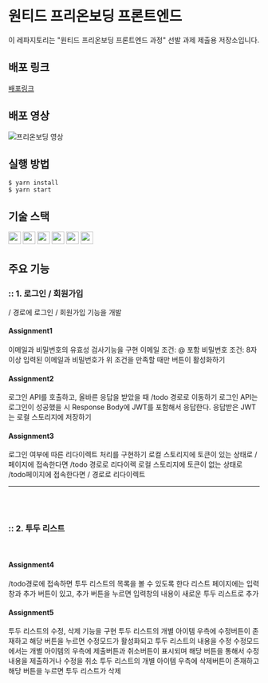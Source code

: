 # 원티드 프리온보딩 프론트엔드

이 레파지토리는 "원티드 프리온보딩 프론트엔드 과정" 선발 과제 제출용 저장소입니다.

## 배포 링크
[배포링크](https://yoon1257.github.io/wanted-pre-onboarding-frontend/)

## 배포 영상 
![프리온보딩 영상 ](https://user-images.githubusercontent.com/108171986/206896132-96f4da08-de98-458c-a764-0e04afc76213.gif)


## 실행 방법

```
$ yarn install
$ yarn start
```



## 기술 스택
<div>
<img src="https://img.shields.io/badge/HTML-E34F26?style=flat-square&logo=html5&logoColor=white" height="25px" />
<img src="https://img.shields.io/badge/CSS-blue?style=flat-square&logo=css3&logoColor=white"height="25px"/>
<img src="https://img.shields.io/badge/JavaScript-FFCA28?style=flat-square&logo=javascript&logoColor=white"height="25px"/>
<img src="https://img.shields.io/badge/React-58c3cc?style=flat-square&logo=React&logoColor=white"height="25px"/>
<img src="https://img.shields.io/badge/React Router-red?style=flat-square&logo=React-Router&logoColor=white"height="25px"/>
<img src="https://img.shields.io/badge/styled components-DB7093?style=flat-square&logo=styledcomponents&logoColor=white"height="25px"/>
</div>


## 주요 기능
### :: 1. 로그인 / 회원가입
/ 경로에 로그인 / 회원가입 기능을 개발
<br/>
#### Assignment1
이메일과 비밀번호의 유효성 검사기능을 구현
이메일 조건: @ 포함
비밀번호 조건: 8자 이상
입력된 이메일과 비밀번호가 위 조건을 만족할 때만 버튼이 활성화하기 
<br/>
#### Assignment2
로그인 API를 호출하고, 올바른 응답을 받았을 때 /todo 경로로 이동하기 
로그인 API는 로그인이 성공했을 시 Response Body에 JWT를 포함해서 응답한다.
응답받은 JWT는 로컬 스토리지에 저장하기
<br/>
#### Assignment3
로그인 여부에 따른 리다이렉트 처리를 구현하기 
로컬 스토리지에 토큰이 있는 상태로 / 페이지에 접속한다면 /todo 경로로 리다이렉
로컬 스토리지에 토큰이 없는 상태로 /todo페이지에 접속한다면 / 경로로 리다이렉트 
***
<br/>
<br/>

### :: 2. 투두 리스트
<br/>

#### Assignment4
/todo경로에 접속하면 투두 리스트의 목록을 볼 수 있도록 한다
리스트 페이지에는 입력창과 추가 버튼이 있고, 추가 버튼을 누르면 입력창의 내용이 새로운 투두 리스트로 추가
<br/>

#### Assignment5
투두 리스트의 수정, 삭제 기능을 구현
투두 리스트의 개별 아이템 우측에 수정버튼이 존재하고 해당 버튼을 누르면 수정모드가 활성화되고 투두 리스트의 내용을 수정
수정모드에서는 개별 아이템의 우측에 제출버튼과 취소버튼이 표시되며 해당 버튼을 통해서 수정 내용을 제출하거나 수정을 취소
투두 리스트의 개별 아이템 우측에 삭제버튼이 존재하고 해당 버튼을 누르면 투두 리스트가 삭제
